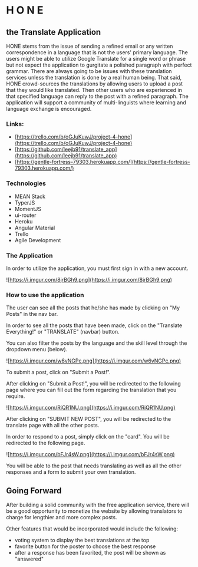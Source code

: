 # H O N E
## the Translate Application

HONE stems from the issue of sending a refined email or any written correspondence in a language that is not the users' primary language. The users might be able to utilize Google Translate for a single word or phrase but not expect the application to gurgitate a polished paragraph with perfect grammar. There are always going to be issues with these translation services unless the translation is done by a real human being. That said, HONE crowd-sources the translations by allowing users to upload a post that they would like translated. Then other users who are experienced in that specified language can reply to the post with a refined paragraph. The application will support a community of multi-linguists where learning and language exchange is encouraged.

### Links:

* [https://trello.com/b/oGJuKuwJ/project-4-hone](https://trello.com/b/oGJuKuwJ/project-4-hone)
* [https://github.com/leejb91/translate_app](https://github.com/leejb91/translate_app)
* [https://gentle-fortress-79303.herokuapp.com/](https://gentle-fortress-79303.herokuapp.com/)

### Technologies
* MEAN Stack
* TyperJS
* MomentJS
* ui-router
* Heroku
* Angular Material
* Trello
* Agile Development

### The Application

In order to utilize the application, you must first sign in with a new account.

![https://i.imgur.com/8jrBGh9.png](https://i.imgur.com/8jrBGh9.png)

### How to use the application

The user can see all the posts that he/she has made by clicking on "My Posts" in the nav bar.

In order to see all the posts that have been made, click on the "Translate Everything!" or "TRANSLATE" (navbar) button.

You can also filter the posts by the language and the skill level through the dropdown menu (below).

![https://i.imgur.com/w6vNGPc.png](https://i.imgur.com/w6vNGPc.png)

To submit a post, click on "Submit a Post!".

After clicking on "Submit a Post!", you will be redirected to the following page where you can fill out the form regarding the translation that you require.

![https://i.imgur.com/RiQR1NU.png](https://i.imgur.com/RiQR1NU.png)

After clicking on "SUBMIT NEW POST", you will be redirected to the translate page with all the other posts.

In order to respond to a post, simply click on the "card". You will be redirected to the following page.

![https://i.imgur.com/bFJr4sW.png](https://i.imgur.com/bFJr4sW.png)

You will be able to the post that needs translating as well as all the other responses and a form to submit your own translation.

## Going Forward

After building a solid community with the free application service, there will be a good opportunity to monetize the website by allowing translators to charge for lengthier and more complex posts.

Other features that would be incorporated would include the following:

* voting system to display the best translations at the top
* favorite button for the poster to choose the best response
* after a response has been favorited, the post will be shown as "answered"
